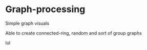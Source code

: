 # Graph-processing
Simple graph visuals

Able to create connected-ring, random and sort of group graphs

lol

